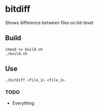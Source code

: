 # bitdiff
Shows difference between files on bit-level

## Build
`chmod +x build.sh` <br />
`./build.sh`

## Use
`./bitdiff <file_1> <file_2>`

### TODO
- Everything
